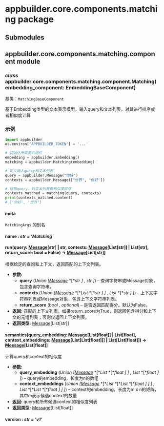 # appbuilder.core.components.matching package

## Submodules

## appbuilder.core.components.matching.component module

### *class* appbuilder.core.components.matching.component.Matching(embedding_component: EmbeddingBaseComponent)

基类：`MatchingBaseComponent`

基于Embedding类型的文本表示模型，输入query和文本列表，对其进行排序或者相似度计算

### 示例

```python
import appbuilder
os.environ["APPBUILDER_TOKEN"] = '...'

# 初始化所需要的组件
embedding = appbuilder.Embedding()
matching = appbuilder.Matching(embedding)

# 定义输入query和文本列表
query = appbuilder.Message("你好")
contexts = appbuilder.Message(["世界", "你好"])

# 根据query，对文本列表做相似度排序
contexts_matched = matching(query, contexts)
print(contexts_matched.content)
# ['你好', '世界']
```

#### meta

`MatchingArgs` 的别名

#### name *: str* *= 'Matching'*

#### run(query: [Message](appbuilder.core.md#appbuilder.core.message.Message)[str] | str, contexts: [Message](appbuilder.core.md#appbuilder.core.message.Message)[List[str]] | List[str], return_score: bool = False) → [Message](appbuilder.core.md#appbuilder.core.message.Message)[List[str]]

根据给定的查询和上下文，返回匹配的上下文列表。

* **参数:**
  * **query** (*Union* *[*[*Message*](appbuilder.core.md#appbuilder.core.message.Message) *[**str* *]* *,* *str* *]*) – 查询字符串或Message对象，包含查询字符串。
  * **contexts** (*Union* *[*[*Message*](appbuilder.core.md#appbuilder.core.message.Message) *[**List* *[**str* *]* *]* *,* *List* *[**str* *]* *]*) – 上下文字符串列表或Message对象，包含上下文字符串列表。
  * **return_score** (*bool* *,* *optional*) – 是否返回匹配得分。默认为False。
* **返回:**
  匹配的上下文列表。如果return_score为True，则返回包含得分和上下文的元组列表；否则仅返回上下文列表。
* **返回类型:**
  [Message](appbuilder.core.md#appbuilder.core.message.Message)[List[str]]

#### semantics(query_embedding: [Message](appbuilder.core.md#appbuilder.core.message.Message)[List[float]] | List[float], context_embeddings: [Message](appbuilder.core.md#appbuilder.core.message.Message)[List[List[float]]] | List[List[float]]) → [Message](appbuilder.core.md#appbuilder.core.message.Message)[List[float]]

计算query和context的相似度

* **参数:**
  * **query_embedding** (*Union* *[*[*Message*](appbuilder.core.md#appbuilder.core.message.Message) *[**List* *[**float* *]* *]* *,* *List* *[**float* *]* *]*) – query的embedding，长度为n的数组
  * **context_embeddings** (*Union* *[*[*Message*](appbuilder.core.md#appbuilder.core.message.Message) *[**List* *[**List* *[**float* *]* *]* *]* *,* *List* *[**List* *[**float* *]* *]* *]*) – context的embedding，长度为m x n的矩阵，其中m表示候选context的数量
* **返回:**
  query和所有候选context的相似度列表
* **返回类型:**
  [Message](appbuilder.core.md#appbuilder.core.message.Message)[List[float]]

#### version *: str* *= 'v1'*
